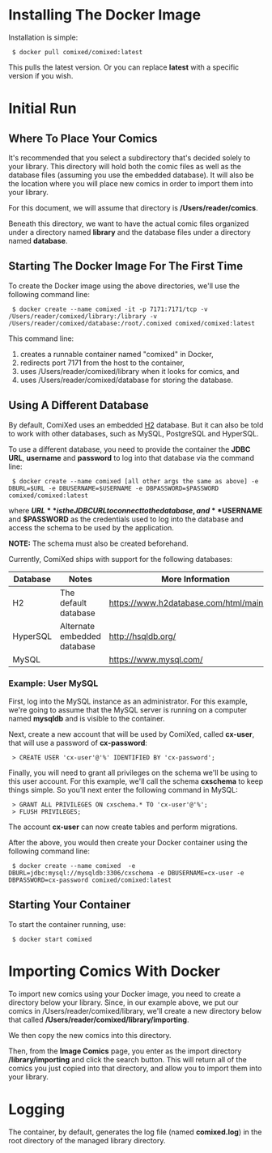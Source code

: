 # Installing The Docker Image

Installation is simple:

``` $ docker pull comixed/comixed:latest```

This pulls the latest version. Or you can replace **latest** with a specific version if you wish.

# Initial Run
## Where To Place Your Comics

It's recommended that you select a subdirectory that's decided solely to your library. This directory will hold both
the comic files as well as the database files (assuming you use the embedded database). It will also be the location
where you will place new comics in order to import them into your library.

For this document, we will assume that directory is **/Users/reader/comics**.

Beneath this directory, we want to have the actual comic files organized under a directory named **library** and the
database files under a directory named **database**.

## Starting The Docker Image For The First Time

To create the Docker image using the above directories, we'll use the following command line:

``` $ docker create --name comixed -it -p 7171:7171/tcp -v /Users/reader/comixed/library:/library -v /Users/reader/comixed/database:/root/.comixed comixed/comixed:latest```

This command line:
1. creates a runnable container named "comixed" in Docker,
2. redirects port 7171 from the host to the container,
3. uses /Users/reader/comixed/library when it looks for comics, and
4. uses /Users/reader/comixed/database for storing the database.

## Using A Different Database

By default, ComiXed uses an embedded [H2](https://www.h2database.com/html/main.html) database. But it can also be told
to work with other databases, such as MySQL, PostgreSQL and HyperSQL.

To use a different database, you need to provide the container the **JDBC URL**, **username** and **password** to log
into that database via the command line:

```
 $ docker create --name comixed [all other args the same as above] -e DBURL=$URL -e DBUSERNAME=$USERNAME -e DBPASSWORD=$PASSWORD comixed/comixed:latest
```

where **$URL** is the JDBC URL to connect to the database, and **$USERNAME** and **$PASSWORD** as the credentials used
to log into the database and access the schema to be used by the application.

**NOTE:** The schema must also be created beforehand.

Currently, ComiXed ships with support for the following databases:

| Database   | Notes                       | More Information                          |
|------------|-----------------------------|-------------------------------------------|
| H2         | The default database        | https://www.h2database.com/html/main.html |
| HyperSQL   | Alternate embedded database | http://hsqldb.org/                        |
| MySQL      |                             | https://www.mysql.com/                    |

### Example: User MySQL

First, log into the MySQL instance as an administrator. For this example, we're going to assume that the MySQL server
is running on a computer named **mysqldb** and is visible to the container.

Next, create a new account that will be used by ComiXed, called **cx-user**, that will use a password of **cx-password**:

``` > CREATE USER 'cx-user'@'%' IDENTIFIED BY 'cx-password';```

Finally, you will need to grant all privileges on the schema we'll be using to this user account. For this example, we'll
call the schema **cxschema** to keep things simple. So you'll next enter the following command in MySQL:

```
 > GRANT ALL PRIVILEGES ON cxschema.* TO 'cx-user'@'%';
 > FLUSH PRIVILEGES;
 ```

The account **cx-user** can now create tables and perform migrations.

After the above, you would then create your Docker container using the following command line:

```
 $ docker create --name comixed  -e DBURL=jdbc:mysql://mysqldb:3306/cxschema -e DBUSERNAME=cx-user -e DBPASSWORD=cx-password comixed/comixed:latest
```

## Starting Your Container

To start the container running, use:

``` $ docker start comixed```

# Importing Comics With Docker

To import new comics using your Docker image, you need to create a directory below your library. Since, in our example
above, we put our comics in /Users/reader/comixed/library, we'll create a new directory below that called
**/Users/reader/comixed/library/importing**.

We then copy the new comics into this directory.

Then, from the **Image Comics** page, you enter as the import directory **/library/importing** and click the search
button. This will return all of the comics you just copied into that directory, and allow you to import them into your
library.

# Logging

The container, by default, generates the log file (named **comixed.log**) in the root directory of the managed library
directory.
